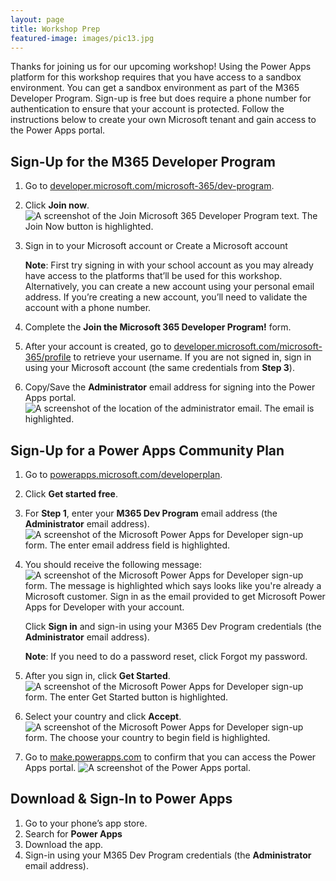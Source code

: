 ```yaml
---
layout: page
title: Workshop Prep
featured-image: images/pic13.jpg
---
```


Thanks for joining us for our upcoming workshop! Using the Power Apps platform for this workshop requires that you have access to a sandbox environment. You can get a sandbox environment as part of the M365 Developer Program. Sign-up is free but does require a phone number for authentication to ensure that your account is protected. Follow the instructions below to create your own Microsoft tenant and gain access to the Power Apps portal.

## Sign-Up for the M365 Developer Program

1. Go to [developer.microsoft.com/microsoft-365/dev-program](https://developer.microsoft.com/microsoft-365/dev-program).
1. Click **Join now**.
    ![A screenshot of the Join Microsoft 365 Developer Program text. The Join Now button is highlighted.](../../images/join-m365-dev-program.jpg)
1. Sign in to your Microsoft account or Create a Microsoft account

    **Note**: First try signing in with your school account as you may already have access to the platforms that’ll be used for this workshop. Alternatively, you can create a new account using your personal email address. If you’re creating a new account, you’ll need to validate the account with a phone number.
1. Complete the **Join the Microsoft 365 Developer Program!** form.
1. After your account is created, go to [developer.microsoft.com/microsoft-365/profile](https://developer.microsoft.com/microsoft-365/profile) to retrieve your username. If you are not signed in, sign in using your Microsoft account (the same credentials from **Step 3**).
1. Copy/Save the **Administrator** email address for signing into the Power Apps portal.
    ![A screenshot of the location of the administrator email. The email is highlighted.](../../images/administrator-email.jpg)

## Sign-Up for a Power Apps Community Plan

1. Go to [powerapps.microsoft.com/developerplan](https://powerapps.microsoft.com/developerplan).
1. Click **Get started free**.
1. For **Step 1**, enter your **M365 Dev Program** email address (the **Administrator** email address).
    ![A screenshot of the Microsoft Power Apps for Developer sign-up form. The enter email address field is highlighted.](../../images/sign-up-for-power-apps.jpg)
1. You should receive the following message:
    ![A screenshot of the Microsoft Power Apps for Developer sign-up form. The message is highlighted which says looks like you're already a Microsoft customer. Sign in as the email provided to get Microsoft Power Apps for Developer with your account.](../../images/sign-up-message.jpg)

    Click **Sign in** and sign-in using your M365 Dev Program credentials (the **Administrator** email address).

    **Note**: If you need to do a password reset, click Forgot my password.
1. After you sign in, click **Get Started**.
    ![A screenshot of the Microsoft Power Apps for Developer sign-up form. The enter Get Started button is highlighted.](../../images/power-apps-get-started.jpg)

1. Select your country and click **Accept**.
    ![A screenshot of the Microsoft Power Apps for Developer sign-up form. The choose your country to begin field is highlighted.](../../images/power-apps-country.jpg)

1. Go to [make.powerapps.com](https://make.powerapps.com) to confirm that you can access the Power Apps portal.
    ![A screenshot of the Power Apps portal.](../../images/power-apps-portal.jpg)

## Download & Sign-In to Power Apps

1. Go to your phone’s app store.
1. Search for **Power Apps**
1. Download the app.
1. Sign-in using your M365 Dev Program credentials (the **Administrator** email address).
